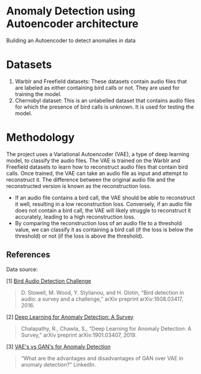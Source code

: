 # Anomaly Detection using Autoencoder architecture
Building an Autoencoder to detect anomalies in data

# Datasets
1. Warblr and Freefield datasets: These datasets contain audio files that are labeled as either containing bird calls or not. They are used for training the model.
2. Chernobyl dataset: This is an unlabelled dataset that contains audio files for which the presence of bird calls is unknown. It is used for testing the model.

# Methodology
The project uses a Variational Autoencoder (VAE), a type of deep learning model, to classify the audio files. The VAE is trained on the Warblr and Freefield datasets to learn how to reconstruct audio files that contain bird calls. Once trained, the VAE can take an audio file as input and attempt to reconstruct it. The difference between the original audio file and the reconstructed version is known as the reconstruction loss.
- If an audio file contains a bird call, the VAE should be able to reconstruct it well, resulting in a low reconstruction loss. Conversely, if an audio file does not contain a bird call, the VAE will likely struggle to reconstruct it accurately, leading to a high reconstruction loss.
- By comparing the reconstruction loss of an audio file to a threshold value, we can classify it as containing a bird call (if the loss is below the threshold) or not (if the loss is above the threshold).

## References

Data source:

[1] [Bird Audio Detection Challenge](https://machine-listening.eecs.qmul.ac.uk/bird-audio-detection-challenge/)
> D. Stowell, M. Wood, Y. Stylianou, and H. Glotin, “Bird detection in audio: a survey and a challenge,” arXiv preprint arXiv:1608.03417, 2016.

[2] [Deep Learning for Anomaly Detection: A Survey](https://arxiv.org/abs/1901.03407)
> Chalapathy, R., Chawla, S., “Deep Learning for Anomaly Detection: A Survey,” arXiv preprint arXiv:1901.03407, 2019.

[3] [VAE's vs GAN's for Anomaly Detection](https://www.linkedin.com/advice/3/what-advantages-disadvantages-gan-vae-anomaly-detection#:~:text=Disadvantages%20of%20GAN,-GANs%20have%20some&text=GANs%20are%20not%20genuinely%20built,broad%20range%20of%20data%20representations)
> “What are the advantages and disadvantages of GAN over VAE in anomaly detection?” LinkedIn.
